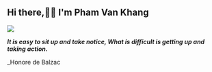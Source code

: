 
  ## Hi there,👋👋 I'm Pham Van Khang 
  
<img align="center" src="https://github-readme-stats.vercel.app/api/?username=vkhangstack&theme=dracula" />

  _**It is easy to sit up and take notice, What is difficult is getting up and taking action.**_

_Honore de Balzac